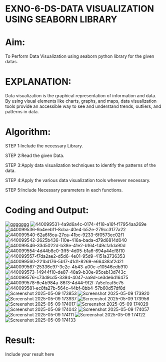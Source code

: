 # EXNO-6-DS-DATA VISUALIZATION USING SEABORN LIBRARY

# Aim:
  To Perform Data Visualization using seaborn python library for the given datas.

# EXPLANATION:
Data visualization is the graphical representation of information and data. By using visual elements like charts, graphs, and maps, data visualization tools provide an accessible way to see and understand trends, outliers, and patterns in data.

# Algorithm:
STEP 1:Include the necessary Library.

STEP 2:Read the given Data.

STEP 3:Apply data visualization techniques to identify the patterns of the data.

STEP 4:Apply the various data visualization tools wherever necessary.

STEP 5:Include Necessary parameters in each functions.

# Coding and Output:
![ggggggg](https://github.com/user-attachments/assets/a3987ae5-fc65-4901-b710-cc2e786a6378)
![440099531-4a9d6a4c-0174-4f18-a16f-f17954aa269e](https://github.com/user-attachments/assets/846efac2-9faa-413e-984f-93eaefb11d5c)
![440099536-9a4eeb11-8cba-40e4-b52e-279cc3177a22](https://github.com/user-attachments/assets/81294702-e5df-4998-99b8-39fb54967441)
![440099540-62a6f8ca-27ca-41bc-9233-6f0573ec02f1](https://github.com/user-attachments/assets/08cd0b33-8cb8-4a94-b2b7-5543f4b8e8cd)
![440099542-2625b436-110e-416a-bada-d79d6814d040](https://github.com/user-attachments/assets/75d6379e-8902-4169-9b60-aa0e0ad5ad18)
![440099546-33d5022d-b38e-41e2-b164-149cfa1da90d](https://github.com/user-attachments/assets/833db109-f594-4ec4-9e9a-b91db30373d0)
![440099554-4d44b8c0-3ff5-4d05-b1a6-694a44cf8f10](https://github.com/user-attachments/assets/c169fc54-257d-4580-a962-cc9879e8a7a5)
![440099557-f7da2ae2-d5d6-4e01-95d9-4151a3736353](https://github.com/user-attachments/assets/9885a62f-391a-45e4-84e9-f001d02a1477)
![440099560-221bd176-5b17-41d1-8269-e66438af2d21](https://github.com/user-attachments/assets/e941f5a3-4941-4914-b496-a53258a5f420)
![440099567-25336e97-3c2c-4b43-a00e-e10546edb910](https://github.com/user-attachments/assets/ec664f45-379f-47d6-9e62-58b01d64afe8)
![440099573-14944f10-de87-48a9-b30e-95ceb13d743c](https://github.com/user-attachments/assets/3c92bc63-baa2-4aba-a82a-a518096a0e26)
![440099576-c73d9cd5-3394-4047-aa9d-ce3de6d16475](https://github.com/user-attachments/assets/3b0155c6-915a-4c0d-99ff-6c389e020914)
![440099578-6e4b984a-86f3-4d44-9f2f-7a5efeaf5c75](https://github.com/user-attachments/assets/af16ac72-607b-42e5-9c3e-60c90fcef861)
![440099581-ec8fa27b-564c-44bf-8bb4-57b60d57df8d](https://github.com/user-attachments/assets/bb02341e-d203-4168-a9d6-f8b54e09f7c4)
![Screenshot 2025-05-09 173853](https://github.com/user-attachments/assets/d868665d-b896-45af-8369-66627d619f10)
![Screenshot 2025-05-09 173920](https://github.com/user-attachments/assets/296af6cd-e66a-4f92-8032-4375082fd0cb)
![Screenshot 2025-05-09 173937](https://github.com/user-attachments/assets/ae2c95ae-5822-4c00-95dd-d65194aa6717)
![Screenshot 2025-05-09 173956](https://github.com/user-attachments/assets/00680259-c398-43a1-8957-344c9652048d)
![Screenshot 2025-05-09 174017](https://github.com/user-attachments/assets/563bb09c-8a85-49a2-a57d-803d84b2e7b1)
![Screenshot 2025-05-09 174029](https://github.com/user-attachments/assets/70314869-d45a-42a0-976f-a07abf3fb27d)
![Screenshot 2025-05-09 174042](https://github.com/user-attachments/assets/69e0586a-d751-4a85-8a4d-2a90e656b7b1)
![Screenshot 2025-05-09 174057](https://github.com/user-attachments/assets/ca096866-85a0-4e1e-928d-6a51c28e6b85)
![Screenshot 2025-05-09 174111](https://github.com/user-attachments/assets/79ed3a2b-db64-48e2-bbe2-24a01e9383d7)
![Screenshot 2025-05-09 174122](https://github.com/user-attachments/assets/5abfa802-9883-424f-b8c4-38aa02dbfccb)
![Screenshot 2025-05-09 174133](https://github.com/user-attachments/assets/cf9c9c6b-8b8f-4742-b9ed-5178c068a00e)

# Result:
 Include your result here

